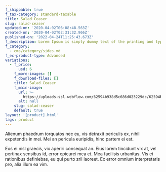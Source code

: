 ```yaml
---
f_shippable: true
f_tax-category: standard-taxable
title: Salad Ceaser
slug: salad-ceaser
updated-on: '2020-04-02T06:08:48.563Z'
created-on: '2020-04-02T02:31:32.966Z'
published-on: '2022-04-24T11:25:43.673Z'
f_description: Lorem Ipsum is simply dummy text of the printing and typesetting industry.
f_category:
  - cms/category/sides.md
f_ec-product-type: Advanced
variations:
  - f_price:
      usd: 6
    f_more-images: []
    f_download-files: []
    title: Salad Ceaser
    f_main-image:
      url: >-
        https://uploads-ssl.webflow.com/62594b938d5c686d023229dc/62594b938d5c68392c3229e9_Side%2006.png
      alt: null
    slug: salad-ceaser
    default: true
layout: '[product].html'
tags: product
---
```


Alienum phaedrum torquatos nec eu, vis detraxit periculis ex, nihil expetendis in mei. Mei an pericula euripidis, hinc partem ei est.

Eos ei nisl graecis, vix aperiri consequat an. Eius lorem tincidunt vix at, vel pertinax sensibus id, error epicurei mea et. Mea facilisis urbanitas. Vis ei rationibus definiebas, eu qui purto zril laoreet. Ex error omnium interpretaris pro, alia illum ea vim.
